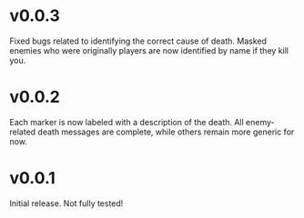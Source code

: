# v0.0.3
Fixed bugs related to identifying the correct cause of death. Masked enemies who were originally players are now identified by name if they kill you.

# v0.0.2

Each marker is now labeled with a description of the death. All enemy-related death messages are complete, while others remain more generic for now.

# v0.0.1

Initial release. Not fully tested!
